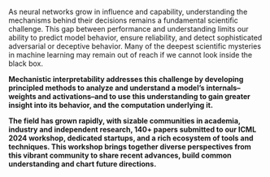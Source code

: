As neural networks grow in influence and capability, understanding the mechanisms behind their decisions remains a fundamental scientific challenge. This gap between performance and understanding limits our ability to predict model behavior, ensure reliability, and detect sophisticated adversarial or deceptive behavior. Many of the deepest scientific mysteries in machine learning may remain out of reach if we cannot look inside the black box.


**Mechanistic interpretability addresses this challenge by developing principled methods to analyze and understand a model’s internals–weights and activations–and to use this understanding to gain greater insight into its behavior, and the computation underlying it.**


**The field has grown rapidly, with sizable communities in academia, industry and independent research, 140+ papers submitted to our ICML 2024 workshop, dedicated startups, and a rich ecosystem of tools and techniques. This workshop brings together diverse perspectives from this vibrant community to share recent advances, build common understanding and chart future directions.**